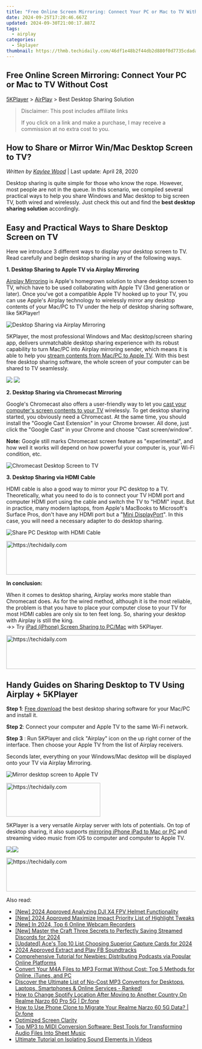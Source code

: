 ```yaml
---
title: "Free Online Screen Mirroring: Connect Your PC or Mac to TV Without Cost"
date: 2024-09-25T17:20:46.667Z
updated: 2024-09-30T21:00:17.887Z
tags:
  - airplay
categories:
  - 5kplayer
thumbnail: https://thmb.techidaily.com/46df1e48b2f44db2d880f0d7735cdada8076c6dcb75637faff2a09a30c684309.jpg
---
```


## Free Online Screen Mirroring: Connect Your PC or Mac to TV Without Cost

[5KPlayer](https://tools.techidaily.com/5kplayer/products/) \> [AirPlay](https://tools.techidaily.com/5kplayer/airplay/) \> Best Desktop Sharing Solution

>  Disclaimer: This post includes affiliate links
>
>  If you click on a link and make a purchase, I may receive a commission at no extra cost to you.
>

## How to Share or Mirror Win/Mac Desktop Screen to TV?

 _Written by [Kaylee Wood](https://www.quora.com/profile/Amanda-Hu-21)_ | Last update: April 28, 2020

Desktop sharing is quite simple for those who know the rope. However, most people are not in the queue. In this scenario, we compiled several practical ways to help you share Windows and Mac desktop to big screen TV, both wired and wirelessly. Just check this out and find the **best desktop sharing solution** accordingly.

## Easy and Practical Ways to Share Desktop Screen on TV

Here we introduce 3 different ways to display your desktop screen to TV. Read carefully and begin desktop sharing in any of the following ways.

**1\. Desktop Sharing to Apple TV via Airplay Mirroring** 

[Airplay Mirroring](https://tools.techidaily.com/5kplayer/airplay/) is Apple's homegrown solution to share desktop screen to TV, which have to be used collaborating with Apple TV (3nd generation or later). Once you've got a compatible Apple TV hooked up to your TV, you can use Apple's Airplay technology to wirelessly mirror any desktop contents of your Mac/PC to TV under the help of desktop sharing software, like 5KPlayer!

![Desktop Sharing via Airplay Mirroring](https://www.5kplayer.com/airplay/img/5k-miracast-yxt-102901.jpg)

5KPlayer, the most professional Windows and Mac desktop/screen sharing app, delivers unmatchable desktop sharing experience with its robust capability to turn Mac/PC into Airplay mirroring sender, which means it is able to help you [stream contents from Mac/PC to Apple TV](https://tools.techidaily.com/5kplayer/airplay/). With this best free desktop sharing software, the whole screen of your computer can be shared to TV seamlessly.

[![](https://www.5kplayer.com/airplay/../button/freedownwhitewin.png)](https://tools.techidaily.com/5kplayer/products/) [![](https://www.5kplayer.com/airplay/../button/freedownbackmac.png)](https://tools.techidaily.com/5kplayer/products/) 

**2\. Desktop Sharing via Chromecast Mirroring**

Google's Chromecast also offers a user-friendly way to let you [cast your computer's screen contents to your TV](https://tools.techidaily.com/5kplayer/airplay/) wirelessly. To get desktop sharing started, you obviously need a Chromecast. At the same time, you should install the "Google Cast Extension" in your Chrome browser. All done, just click the "Google Cast" in your Chrome and choose "Cast screen/window".

**Note:** Google still marks Chromecast screen feature as "experimental", and how well it works will depend on how powerful your computer is, your Wi-Fi condition, etc.

![Chromecast Desktop Screen to TV](https://www.5kplayer.com/airplay/img/chromecast-desktop-to-tv-0226.jpg)

**3\. Desktop Sharing via HDMI Cable** 

HDMI cable is also a good way to mirror your PC desktop to a TV. Theoretically, what you need to do is to connect your TV HDMI port and computer HDMI port using the cable and switch the TV to "HDMI" input. But in practice, many modern laptops, from Apple's MacBooks to Microsoft's Surface Pros, don't have any HDMI port but a "[Mini DisplayPort](https://en.wikipedia.org/wiki/Mini%5FDisplayPort)". In this case, you will need a necessary adapter to do desktop sharing.

![Share PC Desktop with HDMI Cable](https://www.5kplayer.com/airplay/img/laptop-hdmi-mp-0226.jpg)

<!-- affiliate ads begin -->
<a href="https://appsumo.8odi.net/c/5597632/2118314/7443" target="_top" id="2118314">
  <img src="//a.impactradius-go.com/display-ad/7443-2118314" border="0" alt="https://techidaily.com" width="728" height="90"/>
</a>
<img height="0" width="0" src="https://appsumo.8odi.net/i/5597632/2118314/7443" style="position:absolute;visibility:hidden;" border="0" />
<!-- affiliate ads end -->

**In conclusion:**

When it comes to desktop sharing, Airplay works more stable than Chromecast does. As for the wired method, although it is the most reliable, the problem is that you have to place your computer close to your TV for most HDMI cables are only six to ten feet long. So, sharing your desktop with Airplay is still the king.  
 \->> Try [iPad (iPhone) Screen Sharing to PC/Mac](https://tools.techidaily.com/5kplayer/airplay/) with 5KPlayer.

<!-- affiliate ads begin -->
<a href="https://aligracehair.sjv.io/c/5597632/2080347/19272" target="_top" id="2080347">
  <img src="//a.impactradius-go.com/display-ad/19272-2080347" border="0" alt="https://techidaily.com" width="728" height="90"/>
</a>
<img height="0" width="0" src="https://aligracehair.sjv.io/i/5597632/2080347/19272" style="position:absolute;visibility:hidden;" border="0" />
<!-- affiliate ads end -->

## Handy Guides on Sharing Desktop to TV Using Airplay + 5KPlayer

**Step 1**: [Free download](https://tools.techidaily.com/5kplayer/products/) the best desktop sharing software for your Mac/PC and install it.

**Step 2**: Connect your computer and Apple TV to the same Wi-Fi network.

**Step 3** : Run 5KPlayer and click "Airplay" icon on the up right corner of the interface. Then choose your Apple TV from the list of Airplay receivers.

Seconds later, everything on your Windows/Mac desktop will be displayed onto your TV via Airplay Mirroring.

![Mirror desktop screen to Apple TV](https://www.5kplayer.com/airplay/img/mirror-desktop-0226.jpg) 

<!-- affiliate ads begin -->
<a href="https://bluettius.sjv.io/c/5597632/2139112/17108" target="_top" id="2139112">
  <img src="//a.impactradius-go.com/display-ad/17108-2139112" border="0" alt="https://techidaily.com" width="250" height="90"/>
</a>
<img height="0" width="0" src="https://bluettius.sjv.io/i/5597632/2139112/17108" style="position:absolute;visibility:hidden;" border="0" />
<!-- affiliate ads end -->

5KPlayer is a very versatile Airplay server with lots of potentials. On top of desktop sharing, it also supports [mirroring iPhone iPad to Mac or PC](https://tools.techidaily.com/5kplayer/airplay/) and streaming video music from iOS to computer and computer to Apple TV.

[![](https://www.5kplayer.com/airplay/../button/freedownwhitewin.png)](https://tools.techidaily.com/5kplayer/products/)[![](https://www.5kplayer.com/airplay/../button/freedownbackmac.png)](https://tools.techidaily.com/5kplayer/products/)

<!-- affiliate ads begin -->
<a href="https://appsumo.8odi.net/c/5597632/2094419/7443" target="_top" id="2094419">
  <img src="//a.impactradius-go.com/display-ad/7443-2094419" border="0" alt="https://techidaily.com" width="728" height="90"/>
</a>
<img height="0" width="0" src="https://appsumo.8odi.net/i/5597632/2094419/7443" style="position:absolute;visibility:hidden;" border="0" />
<!-- affiliate ads end -->

<ins class="adsbygoogle"
     style="display:block"
     data-ad-format="autorelaxed"
     data-ad-client="ca-pub-7571918770474297"
     data-ad-slot="1223367746"></ins>

<ins class="adsbygoogle"
     style="display:block"
     data-ad-client="ca-pub-7571918770474297"
     data-ad-slot="8358498916"
     data-ad-format="auto"
     data-full-width-responsive="true"></ins>

<span class="atpl-alsoreadstyle">Also read:</span>
<div><ul>
<li><a href="https://vp-tips.techidaily.com/new-2024-approved-analyzing-dji-x4-fpv-helmet-functionality/"><u>[New] 2024 Approved Analyzing DJI X4 FPV Helmet Functionality</u></a></li>
<li><a href="https://instagram-video-recordings.techidaily.com/new-2024-approved-maximize-impact-priority-list-of-highlight-tweaks/"><u>[New] 2024 Approved Maximize Impact Priority List of Highlight Tweaks</u></a></li>
<li><a href="https://screen-mirroring-recording.techidaily.com/new-in-2024-top-6-online-webcam-recorders/"><u>[New] In 2024, Top 6 Online Webcam Recorders</u></a></li>
<li><a href="https://screen-video-capture.techidaily.com/new-master-the-craft-three-secrets-to-perfectly-saving-streamed-discords-for-2024/"><u>[New] Master the Craft Three Secrets to Perfectly Saving Streamed Discords for 2024</u></a></li>
<li><a href="https://facebook-record-videos.techidaily.com/updated-aces-top-10-list-choosing-superior-capture-cards-for-2024/"><u>[Updated] Ace's Top 10 List Choosing Superior Capture Cards for 2024</u></a></li>
<li><a href="https://facebook-video-content.techidaily.com/2024-approved-extract-and-play-fb-soundtracks/"><u>2024 Approved Extract and Play FB Soundtracks</u></a></li>
<li><a href="https://media-tips.techidaily.com/comprehensive-tutorial-for-newbies-distributing-podcasts-via-popular-online-platforms/"><u>Comprehensive Tutorial for Newbies: Distributing Podcasts via Popular Online Platforms</u></a></li>
<li><a href="https://media-tips.techidaily.com/convert-your-m4a-files-to-mp3-format-without-cost-top-5-methods-for-online-itunes-and-pc/"><u>Convert Your M4A Files to MP3 Format Without Cost: Top 5 Methods for Online, iTunes, and PC</u></a></li>
<li><a href="https://media-tips.techidaily.com/discover-the-ultimate-list-of-no-cost-mp3-convertors-for-desktops-laptops-smartphones-and-online-services-ranked/"><u>Discover the Ultimate List of No-Cost MP3 Convertors for Desktops, Laptops, Smartphones & Online Services - Ranked!</u></a></li>
<li><a href="https://fake-location.techidaily.com/how-to-change-spotify-location-after-moving-to-another-country-on-realme-narzo-60-pro-5g-drfone-by-drfone-virtual-android/"><u>How to Change Spotify Location After Moving to Another Country On Realme Narzo 60 Pro 5G | Dr.fone</u></a></li>
<li><a href="https://android-transfer.techidaily.com/how-to-use-phone-clone-to-migrate-your-realme-narzo-60-5g-data-drfone-by-drfone-transfer-from-android-transfer-from-android/"><u>How to Use Phone Clone to Migrate Your Realme Narzo 60 5G Data? | Dr.fone</u></a></li>
<li><a href="https://network-issues.techidaily.com/optimized-screen-clarity/"><u>Optimized Screen Clarity</u></a></li>
<li><a href="https://media-tips.techidaily.com/top-mp3-to-midi-conversion-software-best-tools-for-transforming-audio-files-into-sheet-music/"><u>Top MP3 to MIDI Conversion Software: Best Tools for Transforming Audio Files Into Sheet Music</u></a></li>
<li><a href="https://media-tips.techidaily.com/ultimate-tutorial-on-isolating-sound-elements-in-videos/"><u>Ultimate Tutorial on Isolating Sound Elements in Videos</u></a></li>
</ul></div>

